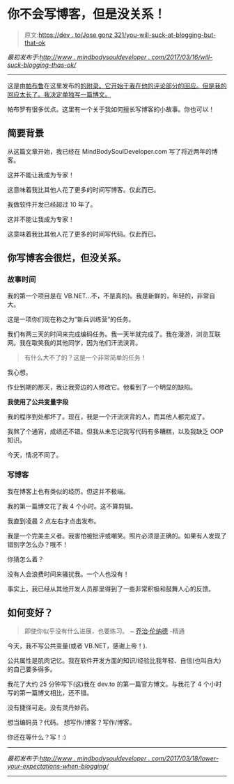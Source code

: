 # 你不会写博客，但是没关系！

> 原文:[https://dev . to/Jose gonz 321/you-will-suck-at-blogging-but-that-ok](https://dev.to/josegonz321/you-will-suck-at-blogging-but-thats-ok)

*最初发布于:[http://www . mindbodysouldeveloper . com/2017/03/16/will-suck-blogging-thas-ok/](http://www.mindbodysouldeveloper.com/2017/03/16/will-suck-blogging-thats-ok/)*

* * *

这是由[帕布鲁](https://dev.to/yelluw/)在这里发布的[的附录。它开始于我在他的评论部分的回应。但是我的回应太长了。我决定单独写一篇博文。](https://dev.to/yelluw/want-to-blog-read-this)

帕布罗有很多优点。这里有一个关于我如何擅长写博客的小故事。你也可以！

## 简要背景

从这篇文章开始，我已经在 MindBodySoulDeveloper.com 写了将近两年的博客。

这并不能让我成为专家！

这意味着我比其他人花了更多的时间写博客。仅此而已。

我做软件开发已经超过 10 年了。

这并不能让我成为专家！

这意味着我比其他人花了更多的时间写代码。仅此而已。

## 你写博客会很烂，但没关系。

### 故事时间

我的第一个项目是在 VB.NET...不，不是真的)。我是新鲜的，年轻的，非常自大。

这是一项你们现在称之为“新兵训练营”的任务。

我们有两三天的时间来完成编码任务。我一天半就完成了。我在漫游，浏览互联网。我在取笑我的其他同学，因为他们汗流浃背。

> 有什么大不了的？这是一个非常简单的任务！

我心想。

作业到期的那天，我让我旁边的人修改它。他看到了一个明显的缺陷。

**我使用了公共变量字段**

我的程序到处都坏了。现在，我是一个汗流浃背的人，而其他人都完成了。

我熬了个通宵，成绩还不错。但我从未忘记我写代码有多糟糕，以及我缺乏 OOP 知识。

今天，情况不同了。

### 写博客

我在博客上也有类似的经历。但这并不极端。

我的第一篇博文花了我 4 个小时。这不算剪辑。

我直到凌晨 2 点左右才点击发布。

我是一个完美主义者。我害怕被批评或嘲笑。照片必须是正确的。如果有人发现了错别字怎么办？哦不！

你猜怎么着？

没有人会浪费时间来骚扰我。一个人也没有！

事实上，我已经从其他开发人员那里得到了一些非常积极和鼓舞人心的反馈。

## 如何变好？

> 即使你似乎没有什么进展，也要练习。
> ~ [乔治·伦纳德](https://en.wikipedia.org/wiki/George_Leonard) -精通

今天，我不写公共变量(或者 VB.NET，感谢上帝！).

公共属性是肌肉记忆。我在软件开发方面的知识/经验比我年轻、自信(也叫自大)的自己要多得多。

我花了大约 25 分钟写下(这)我在 dev.to 的第一篇官方博文。与我花了 4 个小时写的第一篇博文相比，还不错。

没有捷径可走。没有灵丹妙药。

想当编码员？代码。
想写作/博客？写作/博客。

你还在等什么？写！:)

* * *

*最初发布于:[http://www . mindbodysouldeveloper . com/2017/03/18/lower-your-expectations-when-blogging/](http://www.mindbodysouldeveloper.com/2017/03/18/lower-your-expectations-when-blogging/)*

* * *